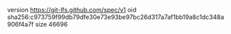 version https://git-lfs.github.com/spec/v1
oid sha256:c973759f99db79dfe30e73e93be97bc26d317a7af1bb19a8c1dc348a906f4a7f
size 46696
